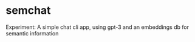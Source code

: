 # semchat
Experiment: A simple chat cli app, using gpt-3 and an embeddings db for semantic information 
